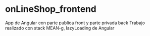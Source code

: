 # onLineShop_frontend
App  de Angular con parte publica front y parte privada back Trabajo realizado con stack MEAN-g, lazyLoading de Angular
